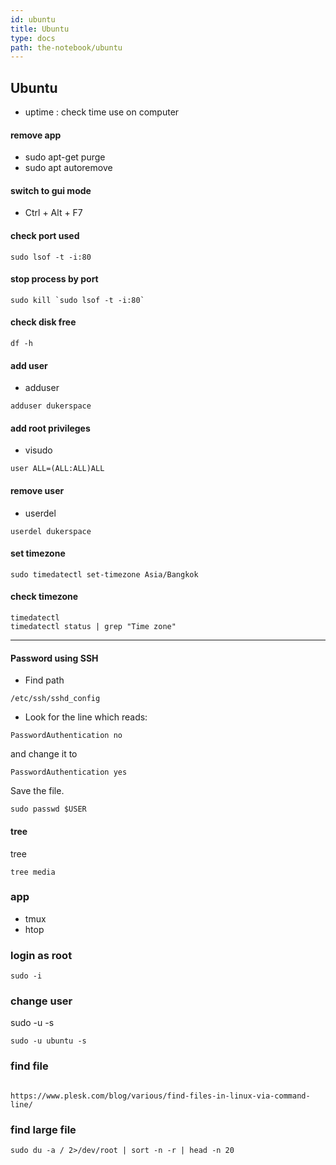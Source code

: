 ```yaml
---
id: ubuntu
title: Ubuntu
type: docs
path: the-notebook/ubuntu
---
```


## Ubuntu

- uptime : check time use on computer

#### remove app

- sudo apt-get purge <name>
- sudo apt autoremove

#### switch to gui mode

- Ctrl + Alt + F7

#### check port used

```
sudo lsof -t -i:80
```

#### stop process by port

```
sudo kill `sudo lsof -t -i:80`
```

#### check disk free

```
df -h
```

#### add user

- adduser <username>

```
adduser dukerspace
```

#### add root privileges

- visudo

```
user ALL=(ALL:ALL)ALL
```

#### remove user

- userdel <username>

```
userdel dukerspace
```

#### set timezone

```
sudo timedatectl set-timezone Asia/Bangkok
```

#### check timezone

```
timedatectl
timedatectl status | grep "Time zone"
```

---

#### Password using SSH

- Find path

```
/etc/ssh/sshd_config
```

- Look for the line which reads:

```
PasswordAuthentication no
```

and change it to

```
PasswordAuthentication yes
```

Save the file.

```
sudo passwd $USER
```

#### tree

tree <folder>

```
tree media
```

### app

- tmux
- htop

### login as root

```
sudo -i
```

### change user

sudo -u <user> -s

```
sudo -u ubuntu -s
```

### find file

```

https://www.plesk.com/blog/various/find-files-in-linux-via-command-line/

```

### find large file

```
sudo du -a / 2>/dev/root | sort -n -r | head -n 20
```
